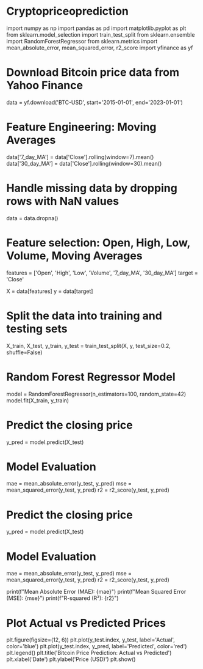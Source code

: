 # Cryptopriceoprediction
import numpy as np
import pandas as pd
import matplotlib.pyplot as plt
from sklearn.model_selection import train_test_split
from sklearn.ensemble import RandomForestRegressor
from sklearn.metrics import mean_absolute_error, mean_squared_error, r2_score
import yfinance as yf

# Download Bitcoin price data from Yahoo Finance
data = yf.download('BTC-USD', start='2015-01-01', end='2023-01-01')

# Feature Engineering: Moving Averages
data['7_day_MA'] = data['Close'].rolling(window=7).mean()
data['30_day_MA'] = data['Close'].rolling(window=30).mean()

# Handle missing data by dropping rows with NaN values
data = data.dropna()


# Feature selection: Open, High, Low, Volume, Moving Averages
features = ['Open', 'High', 'Low', 'Volume', '7_day_MA', '30_day_MA']
target = 'Close'


X = data[features]
y = data[target]


# Split the data into training and testing sets
X_train, X_test, y_train, y_test = train_test_split(X, y, test_size=0.2, shuffle=False)


# Random Forest Regressor Model
model = RandomForestRegressor(n_estimators=100, random_state=42)
model.fit(X_train, y_train)


# Predict the closing price
y_pred = model.predict(X_test)


# Model Evaluation
mae = mean_absolute_error(y_test, y_pred)
mse = mean_squared_error(y_test, y_pred)
r2 = r2_score(y_test, y_pred)



# Predict the closing price
y_pred = model.predict(X_test)


# Model Evaluation
mae = mean_absolute_error(y_test, y_pred)
mse = mean_squared_error(y_test, y_pred)
r2 = r2_score(y_test, y_pred)


print(f"Mean Absolute Error (MAE): {mae}")
print(f"Mean Squared Error (MSE): {mse}")
print(f"R-squared (R²): {r2}")


# Plot Actual vs Predicted Prices
plt.figure(figsize=(12, 6))
plt.plot(y_test.index, y_test, label='Actual', color='blue')
plt.plot(y_test.index, y_pred, label='Predicted', color='red')
plt.legend()
plt.title('Bitcoin Price Prediction: Actual vs Predicted')
plt.xlabel('Date')
plt.ylabel('Price (USD)')
plt.show()




